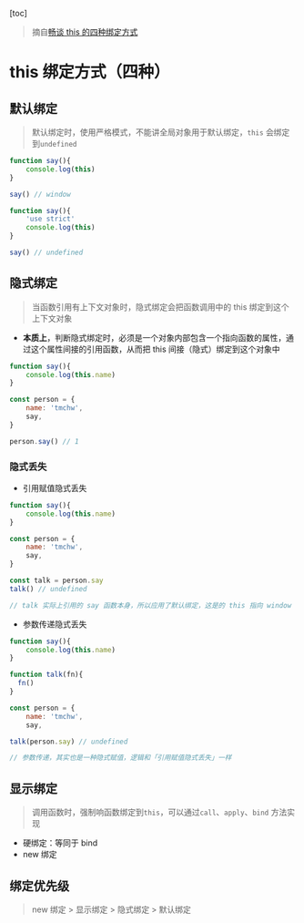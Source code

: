[toc]

> 摘自[畅谈 this 的四种绑定方式](https://juejin.cn/post/7018413160168177700)

# this 绑定方式（四种）

## 默认绑定

> 默认绑定时，使用严格模式，不能讲全局对象用于默认绑定，<code>this</code> 会绑定到<code>undefined</code>

```JavaScript
function say(){
    console.log(this)
}

say() // window
```

```JavaScript
function say(){
    'use strict'
    console.log(this)
}

say() // undefined
```

## 隐式绑定

> 当函数引用有上下文对象时，隐式绑定会把函数调用中的 this 绑定到这个上下文对象

- **本质上**，判断隐式绑定时，必须是一个对象内部包含一个指向函数的属性，通过这个属性间接的引用函数，从而把 this 间接（隐式）绑定到这个对象中

```JavaScript
function say(){
    console.log(this.name)
}

const person = {
    name: 'tmchw',
    say,
}

person.say() // 1
```

### 隐式丢失

- 引用赋值隐式丢失

```JavaScript
function say(){
    console.log(this.name)
}

const person = {
    name: 'tmchw',
    say,
}

const talk = person.say
talk() // undefined

// talk 实际上引用的 say 函数本身，所以应用了默认绑定，这是的 this 指向 window
```

- 参数传递隐式丢失

```JavaScript
function say(){
    console.log(this.name)
}

function talk(fn){
  fn()
}

const person = {
    name: 'tmchw',
    say,

talk(person.say) // undefined

// 参数传递，其实也是一种隐式赋值，逻辑和「引用赋值隐式丢失」一样
```

## 显示绑定

> 调用函数时，强制响函数绑定到<code>this</code>，可以通过<code>call</code>、<code>apply</code>、<code>bind</code> 方法实现

- 硬绑定：等同于 bind
- new 绑定

## 绑定优先级

> new 绑定 > 显示绑定 > 隐式绑定 > 默认绑定
